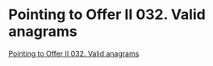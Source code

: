 # Pointing to Offer II 032. Valid anagrams
[Pointing to Offer II 032. Valid anagrams](https://aiwithcloud.com/2022/09/16/pointing_to_offer_ii_032-_valid_anagrams/)